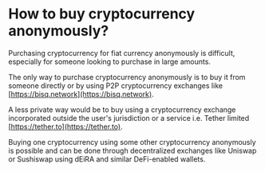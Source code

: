 # How to buy cryptocurrency anonymously?

Purchasing cryptocurrency for fiat currency anonymously is difficult, especially for someone looking to purchase in large amounts.

The only way to purchase cryptocurrency anonymously is to buy it from someone directly or by using P2P cryptocurrency exchanges like [https://bisq.network](https://bisq.network).

A less private way would be to buy using a cryptocurrency exchange incorporated outside the user's jurisdiction or a service i.e. Tether limited [https://tether.to](https://tether.to).

Buying one cryptocurrency using some other cryptocurrency anonymously is possible and can be done through decentralized exchanges like Uniswap or Sushiswap using dEiRA and similar DeFi-enabled wallets.